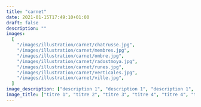 ```yaml
---
title: "carnet"
date: 2021-01-15T17:49:10+01:00
draft: false
description: ""
images:
  [
    "/images/illustration/carnet/chatrusse.jpg",
    "/images/illustration/carnet/membres.jpg",
    "/images/illustration/carnet/ombre.jpg",
    "/images/illustration/carnet/radostmoya.jpg",
    "/images/illustration/carnet/runes.jpg",
    "/images/illustration/carnet/verticales.jpg",
    "/images/illustration/carnet/ville.jpg",
  ]
image_description: ["description 1", "description 1", "description 1", "description 1", "description 1", "description 1", "description 1"]
image_title: ["titre 1", "titre 2", "titre 3", "titre 4", "titre 4", "titre 4", "titre 4"]
---
```

